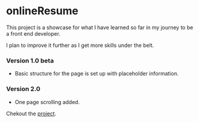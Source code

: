 # onlineResume
This project is a showcase for what I have learned so far in my journey to be a front end developer.

I plan to improve it further as I get more skills under the belt.


### Version 1.0 beta
- Basic structure for the page is set up with placeholder information.

### Version 2.0
- One page scrolling added.

Chekout the [project](http://asifchoudhury.github.io/onlineResume).
